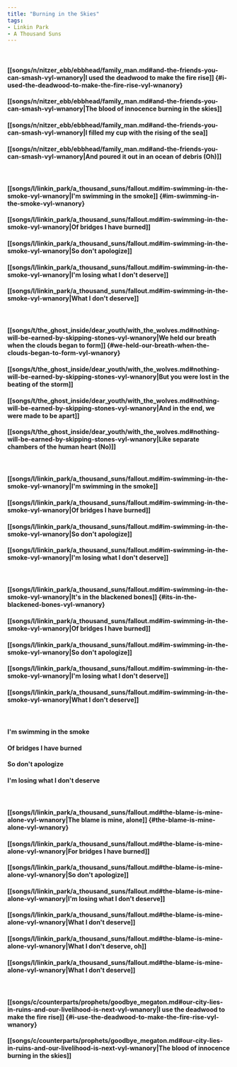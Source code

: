 ```yaml
---
title: "Burning in the Skies"
tags:
- Linkin Park
- A Thousand Suns
---
```

&nbsp;
#### [[songs/n/nitzer_ebb/ebbhead/family_man.md#and-the-friends-you-can-smash-vyl-wnanory|I used the deadwood to make the fire rise]] {#i-used-the-deadwood-to-make-the-fire-rise-vyl-wnanory}
#### [[songs/n/nitzer_ebb/ebbhead/family_man.md#and-the-friends-you-can-smash-vyl-wnanory|The blood of innocence burning in the skies]]
#### [[songs/n/nitzer_ebb/ebbhead/family_man.md#and-the-friends-you-can-smash-vyl-wnanory|I filled my cup with the rising of the sea]]
#### [[songs/n/nitzer_ebb/ebbhead/family_man.md#and-the-friends-you-can-smash-vyl-wnanory|And poured it out in an ocean of debris (Oh)]]
&nbsp;
#### [[songs/l/linkin_park/a_thousand_suns/fallout.md#im-swimming-in-the-smoke-vyl-wnanory|I'm swimming in the smoke]] {#im-swimming-in-the-smoke-vyl-wnanory}
#### [[songs/l/linkin_park/a_thousand_suns/fallout.md#im-swimming-in-the-smoke-vyl-wnanory|Of bridges I have burned]]
#### [[songs/l/linkin_park/a_thousand_suns/fallout.md#im-swimming-in-the-smoke-vyl-wnanory|So don't apologize]]
#### [[songs/l/linkin_park/a_thousand_suns/fallout.md#im-swimming-in-the-smoke-vyl-wnanory|I'm losing what I don't deserve]]
#### [[songs/l/linkin_park/a_thousand_suns/fallout.md#im-swimming-in-the-smoke-vyl-wnanory|What I don't deserve]]
&nbsp;
#### [[songs/t/the_ghost_inside/dear_youth/with_the_wolves.md#nothing-will-be-earned-by-skipping-stones-vyl-wnanory|We held our breath when the clouds began to form]] {#we-held-our-breath-when-the-clouds-began-to-form-vyl-wnanory}
#### [[songs/t/the_ghost_inside/dear_youth/with_the_wolves.md#nothing-will-be-earned-by-skipping-stones-vyl-wnanory|But you were lost in the beating of the storm]]
#### [[songs/t/the_ghost_inside/dear_youth/with_the_wolves.md#nothing-will-be-earned-by-skipping-stones-vyl-wnanory|And in the end, we were made to be apart]]
#### [[songs/t/the_ghost_inside/dear_youth/with_the_wolves.md#nothing-will-be-earned-by-skipping-stones-vyl-wnanory|Like separate chambers of the human heart (No)]]
&nbsp;
#### [[songs/l/linkin_park/a_thousand_suns/fallout.md#im-swimming-in-the-smoke-vyl-wnanory|I'm swimming in the smoke]]
#### [[songs/l/linkin_park/a_thousand_suns/fallout.md#im-swimming-in-the-smoke-vyl-wnanory|Of bridges I have burned]]
#### [[songs/l/linkin_park/a_thousand_suns/fallout.md#im-swimming-in-the-smoke-vyl-wnanory|So don't apologize]]
#### [[songs/l/linkin_park/a_thousand_suns/fallout.md#im-swimming-in-the-smoke-vyl-wnanory|I'm losing what I don't deserve]]
&nbsp;
#### [[songs/l/linkin_park/a_thousand_suns/fallout.md#im-swimming-in-the-smoke-vyl-wnanory|It's in the blackened bones]] {#its-in-the-blackened-bones-vyl-wnanory}
#### [[songs/l/linkin_park/a_thousand_suns/fallout.md#im-swimming-in-the-smoke-vyl-wnanory|Of bridges I have burned]]
#### [[songs/l/linkin_park/a_thousand_suns/fallout.md#im-swimming-in-the-smoke-vyl-wnanory|So don't apologize]]
#### [[songs/l/linkin_park/a_thousand_suns/fallout.md#im-swimming-in-the-smoke-vyl-wnanory|I'm losing what I don't deserve]]
#### [[songs/l/linkin_park/a_thousand_suns/fallout.md#im-swimming-in-the-smoke-vyl-wnanory|What I don't deserve]]
&nbsp;
#### I'm swimming in the smoke
#### Of bridges I have burned
#### So don't apologize
#### I'm losing what I don't deserve
&nbsp;
#### [[songs/l/linkin_park/a_thousand_suns/fallout.md#the-blame-is-mine-alone-vyl-wnanory|The blame is mine, alone]] {#the-blame-is-mine-alone-vyl-wnanory}
#### [[songs/l/linkin_park/a_thousand_suns/fallout.md#the-blame-is-mine-alone-vyl-wnanory|For bridges I have burned]]
#### [[songs/l/linkin_park/a_thousand_suns/fallout.md#the-blame-is-mine-alone-vyl-wnanory|So don't apologize]]
#### [[songs/l/linkin_park/a_thousand_suns/fallout.md#the-blame-is-mine-alone-vyl-wnanory|I'm losing what I don't deserve]]
#### [[songs/l/linkin_park/a_thousand_suns/fallout.md#the-blame-is-mine-alone-vyl-wnanory|What I don't deserve]]
#### [[songs/l/linkin_park/a_thousand_suns/fallout.md#the-blame-is-mine-alone-vyl-wnanory|What I don't deserve, oh]]
#### [[songs/l/linkin_park/a_thousand_suns/fallout.md#the-blame-is-mine-alone-vyl-wnanory|What I don't deserve]]
&nbsp;
#### [[songs/c/counterparts/prophets/goodbye_megaton.md#our-city-lies-in-ruins-and-our-livelihood-is-next-vyl-wnanory|I use the deadwood to make the fire rise]] {#i-use-the-deadwood-to-make-the-fire-rise-vyl-wnanory}
#### [[songs/c/counterparts/prophets/goodbye_megaton.md#our-city-lies-in-ruins-and-our-livelihood-is-next-vyl-wnanory|The blood of innocence burning in the skies]]
